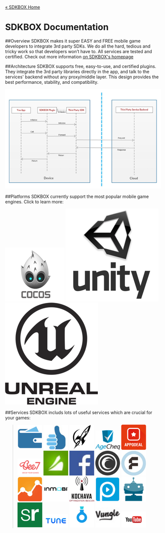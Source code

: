 [&#171; SDKBOX Home](http://sdkbox.com)

<h1>SDKBOX Documentation</h1>

##Overview
SDKBOX makes it super EASY and FREE mobile game developers to integrate 3rd party SDKs. We do all the hard, tedious and tricky work so that developers won’t have to. All services are tested and certified. Check out more information [on SDKBOX's homepage](http://sdkbox.com)


##Architecture
SDKBOX supports free, easy-to-use, and certified plugins. They integrate the 3rd party libraries directly in the app, and talk to the services' backend without any proxy/middle layer. This design provides the best performance, stability, and compatibility. 

![chart](./imgs/sdkbox_sequence.jpg)


##Platforms
SDKBOX currently support the most popular mobile game engines. Click to learn more: 

<div class="platforms">
<a href="/cocos"><img src="./imgs/cocos.png"></a>
<a href="/unity"><img src="./imgs/unity.png"></a>
<a href="/unreal"><img src="./imgs/unreal.png"></a>
</div>


##Services
SDKBOX includs lots of useful services which are crucial for your games: 

> ![chart](./imgs/iap.png)
> ![chart](./imgs/review.jpg)
> ![chart](./imgs/adcolony.jpg)
> ![chart](./imgs/agecheq.png)
> ![chart](./imgs/appodeal.png)
> ![chart](./imgs/bee7.jpg)
> ![chart](./imgs/chartboost.jpg)
> ![chart](./imgs/facebook.jpg)
> ![chart](./imgs/flurry.png)
> ![chart](./imgs/fyber.jpg)
> ![chart](./imgs/ga.jpg)
> ![chart](./imgs/inmobi.jpg)
> ![chart](./imgs/kochava.jpg)
> ![chart](./imgs/playphone.jpg)
> ![chart](./imgs/soomla.png)
> ![chart](./imgs/sr.png)
> ![chart](./imgs/tune.jpg)
> ![chart](./imgs/valuepotion.jpg)
> ![chart](./imgs/vungle.jpg)
> ![chart](./imgs/youtube.png)

<style>
blockquote img {width:80px}
</style>